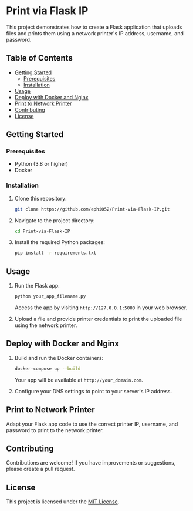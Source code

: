 # Print via Flask IP

This project demonstrates how to create a Flask application that uploads files and prints them using a network printer's IP address, username, and password.

## Table of Contents
- [Getting Started](#getting-started)
  - [Prerequisites](#prerequisites)
  - [Installation](#installation)
- [Usage](#usage)
- [Deploy with Docker and Nginx](#deploy-with-docker-and-nginx)
- [Print to Network Printer](#print-to-network-printer)
- [Contributing](#contributing)
- [License](#license)

## Getting Started

### Prerequisites

- Python (3.8 or higher)
- Docker

### Installation

1. Clone this repository:

   ```bash
   git clone https://github.com/ephi052/Print-via-Flask-IP.git
   ```

2. Navigate to the project directory:

   ```bash
   cd Print-via-Flask-IP
   ```

3. Install the required Python packages:

   ```bash
   pip install -r requirements.txt
   ```

## Usage

1. Run the Flask app:

   ```bash
   python your_app_filename.py
   ```

   Access the app by visiting `http://127.0.0.1:5000` in your web browser.

2. Upload a file and provide printer credentials to print the uploaded file using the network printer.

## Deploy with Docker and Nginx

1. Build and run the Docker containers:

   ```bash
   docker-compose up --build
   ```

   Your app will be available at `http://your_domain.com`.

2. Configure your DNS settings to point to your server's IP address.

## Print to Network Printer

Adapt your Flask app code to use the correct printer IP, username, and password to print to the network printer.

## Contributing

Contributions are welcome! If you have improvements or suggestions, please create a pull request.

## License

This project is licensed under the [MIT License](LICENSE).
